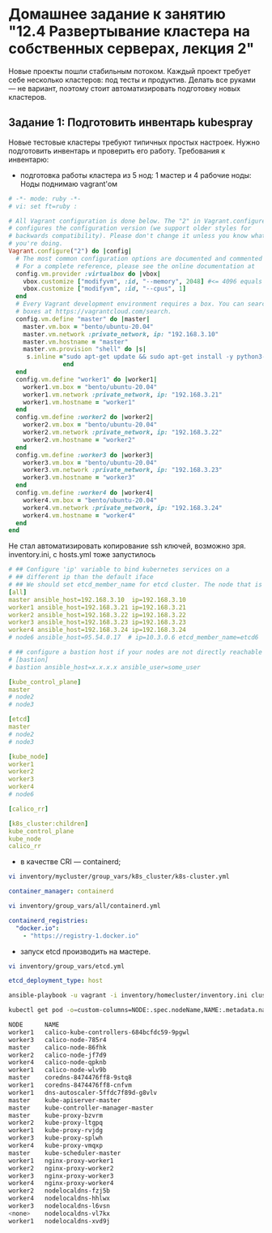 # Домашнее задание к занятию "12.4 Развертывание кластера на собственных серверах, лекция 2"
Новые проекты пошли стабильным потоком. Каждый проект требует себе несколько кластеров: под тесты и продуктив. Делать все руками — не вариант, поэтому стоит автоматизировать подготовку новых кластеров.

## Задание 1: Подготовить инвентарь kubespray
Новые тестовые кластеры требуют типичных простых настроек. Нужно подготовить инвентарь и проверить его работу. Требования к инвентарю:
* подготовка работы кластера из 5 нод: 1 мастер и 4 рабочие ноды:
Ноды поднимаю vagrant'ом
```ruby
# -*- mode: ruby -*-
# vi: set ft=ruby :

# All Vagrant configuration is done below. The "2" in Vagrant.configure
# configures the configuration version (we support older styles for
# backwards compatibility). Please don't change it unless you know what
# you're doing.
Vagrant.configure("2") do |config|
  # The most common configuration options are documented and commented below.
  # For a complete reference, please see the online documentation at
  config.vm.provider :virtualbox do |vbox|  
    vbox.customize ["modifyvm", :id, "--memory", 2048] #<= 4096 equals 4GB total memory.
    vbox.customize ["modifyvm", :id, "--cpus", 1]
  end
  # Every Vagrant development environment requires a box. You can search for
  # boxes at https://vagrantcloud.com/search.
  config.vm.define "master" do |master|
    master.vm.box = "bento/ubuntu-20.04"
    master.vm.network :private_network, ip: "192.168.3.10" 
    master.vm.hostname = "master"
    master.vm.provision "shell" do |s|
     s.inline ="sudo apt-get update && sudo apt-get install -y python3-pip && pip3 install ansible;"
               end
  end
  config.vm.define "worker1" do |worker1|
    worker1.vm.box = "bento/ubuntu-20.04"
    worker1.vm.network :private_network, ip: "192.168.3.21"
    worker1.vm.hostname = "worker1"
  end
  config.vm.define :worker2 do |worker2|
    worker2.vm.box = "bento/ubuntu-20.04"
    worker2.vm.network :private_network, ip: "192.168.3.22"
    worker2.vm.hostname = "worker2"
  end
  config.vm.define :worker3 do |worker3|
    worker3.vm.box = "bento/ubuntu-20.04"
    worker3.vm.network :private_network, ip: "192.168.3.23"
    worker3.vm.hostname = "worker3"
  end
  config.vm.define :worker4 do |worker4|
    worker4.vm.box = "bento/ubuntu-20.04"
    worker4.vm.network :private_network, ip: "192.168.3.24"
    worker4.vm.hostname = "worker4"
  end
end
```
Не стал автоматизировать копирование ssh ключей, возможно зря.
inventory.ini, с hosts.yml тоже запустилось
```yml
# ## Configure 'ip' variable to bind kubernetes services on a
# ## different ip than the default iface
# ## We should set etcd_member_name for etcd cluster. The node that is not a etcd member do not need to set the value, or can set the empty string value.
[all]
master ansible_host=192.168.3.10  ip=192.168.3.10 
worker1 ansible_host=192.168.3.21 ip=192.168.3.21
worker2 ansible_host=192.168.3.22 ip=192.168.3.22
worker3 ansible_host=192.168.3.23 ip=192.168.3.23
worker4 ansible_host=192.168.3.24 ip=192.168.3.24
# node6 ansible_host=95.54.0.17  # ip=10.3.0.6 etcd_member_name=etcd6

# ## configure a bastion host if your nodes are not directly reachable
# [bastion]
# bastion ansible_host=x.x.x.x ansible_user=some_user

[kube_control_plane]
master
# node2
# node3

[etcd]
master
# node2
# node3

[kube_node]
worker1
worker2
worker3
worker4
# node6

[calico_rr]

[k8s_cluster:children]
kube_control_plane
kube_node
calico_rr
```
* в качестве CRI — containerd;
```bash
vi inventory/mycluster/group_vars/k8s_cluster/k8s-cluster.yml
```
```yml
container_manager: containerd
```
```bash
vi inventory/group_vars/all/containerd.yml
```
```yml
containerd_registries:
  "docker.io":
    - "https://registry-1.docker.io"
```
* запуск etcd производить на мастере.
```bash
vi inventory/group_vars/etcd.yml
```
```yml
etcd_deployment_type: host
```
```bash
ansible-playbook -u vagrant -i inventory/homecluster/inventory.ini cluster.yml -b
```
```bash
kubectl get pod -o=custom-columns=NODE:.spec.nodeName,NAME:.metadata.name --all-namespaces
```
```bash
NODE      NAME
worker1   calico-kube-controllers-684bcfdc59-9pgwl
worker3   calico-node-785r4
master    calico-node-86fhk
worker2   calico-node-jf7d9
worker4   calico-node-qpknb
worker1   calico-node-wlv9b
master    coredns-8474476ff8-9stq8
worker1   coredns-8474476ff8-cnfvm
worker1   dns-autoscaler-5ffdc7f89d-g8vlv
master    kube-apiserver-master
master    kube-controller-manager-master
master    kube-proxy-bzvrm
worker2   kube-proxy-ltgpq
worker1   kube-proxy-rvjdg
worker3   kube-proxy-splwh
worker4   kube-proxy-vmqxp
master    kube-scheduler-master
worker1   nginx-proxy-worker1
worker2   nginx-proxy-worker2
worker3   nginx-proxy-worker3
worker4   nginx-proxy-worker4
worker2   nodelocaldns-fzj5b
worker4   nodelocaldns-hhlwx
worker3   nodelocaldns-l6vsn
<none>    nodelocaldns-vl7kx
worker1   nodelocaldns-xvd9j
```
